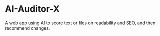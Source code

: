 # AI-Auditor-X
A web app using AI to score text or files on readability and SEO, and then recommend changes.

